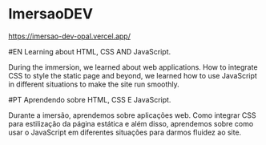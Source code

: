# ImersaoDEV
https://imersao-dev-opal.vercel.app/

#EN
Learning about HTML, CSS AND JavaScript.

During the immersion, we learned about web applications. How to integrate CSS to style the static page and beyond, 
we learned how to use JavaScript in different situations to make the site run smoothly.

#PT
Aprendendo sobre HTML, CSS E JavaScript.

Durante a imersão, aprendemos sobre aplicações web. Como integrar CSS para estilização da página estática e além disso, 
aprendemos sobre como usar o JavaScript em diferentes situações para darmos fluidez ao site.
